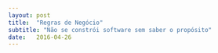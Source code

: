 ```yaml
---
layout: post
title:  "Regras de Negócio"
subtitle: "Não se constrói software sem saber o propósito"
date:   2016-04-26
---
```


